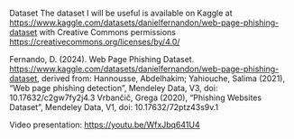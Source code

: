 Dataset
The dataset I will be useful is available on Kaggle at https://www.kaggle.com/datasets/danielfernandon/web-page-phishing-dataset with Creative Commons permissions https://creativecommons.org/licenses/by/4.0/

Fernando, D. (2024). Web Page Phishing Dataset. https://www.kaggle.com/datasets/danielfernandon/web-page-phishing-dataset, derived from:
Hannousse, Abdelhakim; Yahiouche, Salima (2021), “Web page phishing detection”, Mendeley Data, V3, doi: 10.17632/c2gw7fy2j4.3
Vrbančič, Grega (2020), “Phishing Websites Dataset”, Mendeley Data, V1, doi: 10.17632/72ptz43s9v.1

Video presentation: https://youtu.be/WfxJbq641U4
